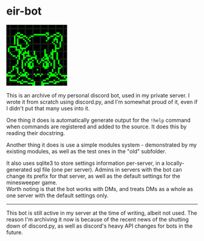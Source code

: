 # eir-bot

![Eir-bot](https://github.com/Eir-nya/eir-bot/blob/main/eir-bot.png)

This is an archive of my personal discord bot, used in my private server. I wrote it from scratch using discord.py, and I'm somewhat proud of it, even if I didn't put that many uses into it.

One thing it does is automatically generate output for the `!help` command when commands are registered and added to the source. It does this by reading their docstring.

Another thing it does is use a simple modules system - demonstrated by my existing modules, as well as the test ones in the "old" subfolder.

It also uses sqlite3 to store settings information per-server, in a locally-generated sql file (one per server). Admins in servers with the bot can change its prefix for that server, as well as the default settings for the minesweeper game.  
Worth noting is that the bot works with DMs, and treats DMs as a whole as one server with the default settings only.

***

This bot is still active in my server at the time of writing, albeit not used. The reason I'm archiving it now is because of the recent news of the shutting down of discord.py, as well as discord's heavy API changes for bots in the future.
